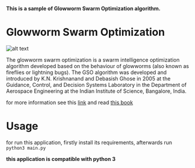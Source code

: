 **This is a sample of Glowworm Swarm Optimization algorithm.**

# Glowworm Swarm Optimization


![alt text](http://www.fireflyexperience.org/photos/firefly_71142_2.jpg)

The glowworm swarm optimization is a swarm intelligence optimization algorithm developed based on the behaviour of glowworms (also known as fireflies or lightning bugs). The GSO algorithm was developed and introduced by K.N. Krishnanand and Debasish Ghose in 2005 at the Guidance, Control, and Decision Systems Laboratory in the Department of Aerospace Engineering at the Indian Institute of Science, Bangalore, India.

for more information see this [link](https://en.wikipedia.org/wiki/List_of_metaphor-based_metaheuristics) and read [this book](https://link.springer.com/chapter/10.1007/978-3-642-04225-6_4)


# Usage
for run this application, firstly install its requirements, afterwards run `python3 main.py`

**this application is compatible with python 3**
